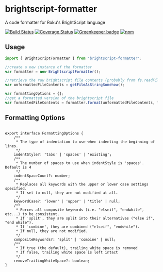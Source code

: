 # brightscript-formatter

A code formatter for Roku's BrightScript language


[![Build Status](https://travis-ci.org/TwitchBronBron/brightscript-formatter.svg?branch=master)](https://travis-ci.org/TwitchBronBron/brightscript-formatter)
[![Coverage Status](https://coveralls.io/repos/github/TwitchBronBron/brightscript-formatter/badge.svg?branch=master)](https://coveralls.io/github/TwitchBronBron/brightscript-formatter?branch=master)
[![Greenkeeper badge](https://badges.greenkeeper.io/TwitchBronBron/brightscript-formatter.svg)](https://greenkeeper.io/)
[![npm](https://img.shields.io/npm/v/brightscript-formatter.svg?branch=master)](https://www.npmjs.com/package/brightscript-formatter)

## Usage
```javascript
import { BrightScriptFormatter } from 'brightscript-formatter';

//create a new instance of the formatter
var formatter = new BrightscriptFormatter();

//retrieve the raw brightscript file contents (probably from fs.readFile)
var unformattedFileContents = getFileAsStringSomehow();

var formattingOptions = {};
//get a formatted version of the brightscript file
var formattedFileContents = formatter.format(unformattedFileContents, formattingOptions);

```

## Formatting Options

```

export interface FormattingOptions {
    /**
     * The type of indentation to use when indenting the beginning of lines.
     */
    indentStyle?: 'tabs' | 'spaces' | 'existing';
    /**
     * The number of spaces to use when indentStyle is 'spaces'. Default is 4
     */
    indentSpaceCount?: number;
    /**
     * Replaces all keywords with the upper or lower case settings specified.
     * If set to null, they are not modified at all.
     */
    keywordCase?: 'lower' | 'upper' | 'title' | null;
    /**
     * Forces all composite keywords (i.e. "elseif", "endwhile", etc...) to be consistent.
     * If 'split', they are split into their alternatives ("else if", "end while").
     * If 'combine', they are combined ("elseif", "endwhile").
     * If null, they are not modified.
     */
    compositeKeywords?: 'split' | 'combine' | null;
    /**
     * If true (the default), trailing white space is removed
     * If false, trailing white space is left intact
     */
    removeTrailingWhiteSpace?: boolean;
}

```
